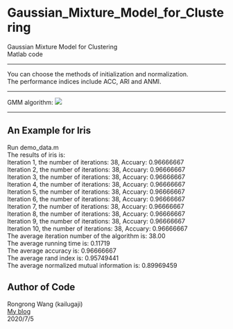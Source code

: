# Gaussian_Mixture_Model_for_Clustering   
Gaussian Mixture Model for Clustering   
Matlab code  
****   
You can choose the methods of initialization and normalization.  
The performance indices include ACC, ARI and ANMI.  
****  
GMM algorithm:
![](https://github.com/kailugaji/Gaussian_Mixture_Model_for_Clustering/blob/master/GMM.jpg) 
****  
## An Example for Iris  
Run demo_data.m  
The results of iris is:  
Iteration  1, the number of iterations: 38, Accuary: 0.96666667  
Iteration  2, the number of iterations: 38, Accuary: 0.96666667  
Iteration  3, the number of iterations: 38, Accuary: 0.96666667  
Iteration  4, the number of iterations: 38, Accuary: 0.96666667  
Iteration  5, the number of iterations: 38, Accuary: 0.96666667  
Iteration  6, the number of iterations: 38, Accuary: 0.96666667  
Iteration  7, the number of iterations: 38, Accuary: 0.96666667  
Iteration  8, the number of iterations: 38, Accuary: 0.96666667  
Iteration  9, the number of iterations: 38, Accuary: 0.96666667  
Iteration 10, the number of iterations: 38, Accuary: 0.96666667  
The average iteration number of the algorithm is: 38.00  
The average running time is: 0.11719  
The average accuracy is: 0.96666667  
The average rand index is: 0.95749441  
The average normalized mutual information is: 0.89969459  
## Author of Code  
Rongrong Wang (kailugaji)   
[My blog](https://www.cnblogs.com/kailugaji/)    
2020/7/5
